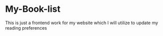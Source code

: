 # My-Book-list
This is just a frontend work for my website which I will utilize to update my reading preferences 
